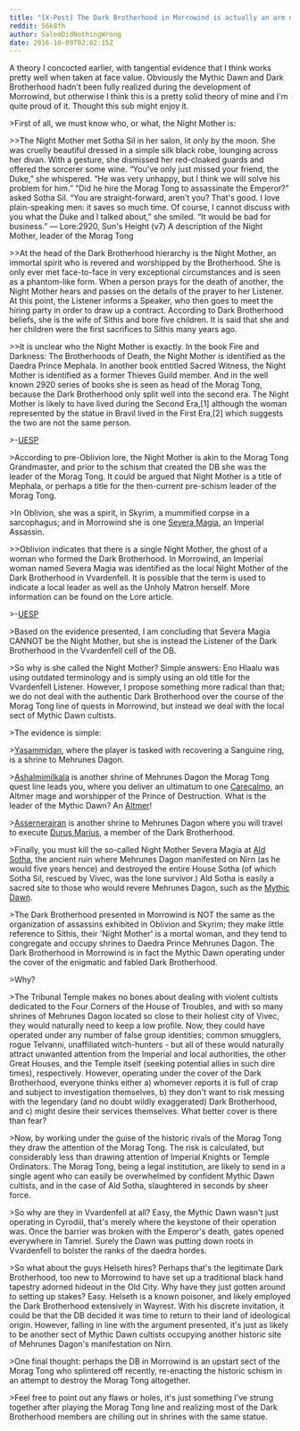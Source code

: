 ```yaml
---
title: "[X-Post] The Dark Brotherhood in Morrowind is actually an arm of the Mythic Dawn"
reddit: 56k8fh
author: SalemDidNothingWrong
date: 2016-10-09T02:02:15Z
---
```


A theory I concocted earlier, with tangential evidence that I think works pretty well when taken at face value. Obviously the Mythic Dawn and Dark Brotherhood hadn't been fully realized during the development of Morrowind, but otherwise I think this is a pretty solid theory of mine and I'm quite proud of it. Thought this sub might enjoy it.

&gt;First of all, we must know who, or what, the Night Mother is:

&gt;&gt;The Night Mother met Sotha Sil in her salon, lit only by the moon. She was cruelly beautiful dressed in a simple silk black robe, lounging across her divan. With a gesture, she dismissed her red-cloaked guards and offered the sorcerer some wine. “You've only just missed your friend, the Duke,” she whispered. “He was very unhappy, but I think we will solve his problem for him.” “Did he hire the Morag Tong to assassinate the Emperor?” asked Sotha Sil. “You are straight-forward, aren't you? That's good. I love plain-speaking men: it saves so much time. Of course, I cannot discuss with you what the Duke and I talked about,” she smiled. “It would be bad for business.” — Lore:2920, Sun's Height (v7) A description of the Night Mother, leader of the Morag Tong

&gt;&gt;At the head of the Dark Brotherhood hierarchy is the Night Mother, an immortal spirit who is revered and worshipped by the Brotherhood. She is only ever met face-to-face in very exceptional circumstances and is seen as a phantom-like form. When a person prays for the death of another, the Night Mother hears and passes on the details of the prayer to her Listener. At this point, the Listener informs a Speaker, who then goes to meet the hiring party in order to draw up a contract. According to Dark Brotherhood beliefs, she is the wife of Sithis and bore five children. It is said that she and her children were the first sacrifices to Sithis many years ago.

&gt;&gt;It is unclear who the Night Mother is exactly. In the book Fire and Darkness: The Brotherhoods of Death, the Night Mother is identified as the Daedra Prince Mephala. In another book entitled Sacred Witness, the Night Mother is identified as a former Thieves Guild member. And in the well known 2920 series of books she is seen as head of the Morag Tong, because the Dark Brotherhood only split well into the second era. The Night Mother is likely to have lived during the Second Era,[1] although the woman represented by the statue in Bravil lived in the First Era,[2] which suggests the two are not the same person.

&gt;-[UESP](http://www.uesp.net/wiki/Lore:Night_Mother)

&gt;According to pre-Oblivion lore, the Night Mother is akin to the Morag Tong Grandmaster, and prior to the schism that created the DB she was the leader of the Morag Tong. It could be argued that Night Mother is a title of Mephala, or perhaps a title for the then-current pre-schism leader of the Morag Tong. 

&gt;In Oblivion, she was a spirit, in Skyrim, a mummified corpse in a sarcophagus; and in Morrowind she is one [Severa Magia](http://www.uesp.net/wiki/Morrowind:Severa_Magia), an Imperial Assassin. 

&gt;&gt;Oblivion indicates that there is a single Night Mother, the ghost of a woman who formed the Dark Brotherhood. In Morrowind, an Imperial woman named Severa Magia was identified as the local Night Mother of the Dark Brotherhood in Vvardenfell. It is possible that the term is used to indicate a local leader as well as the Unholy Matron herself. More information can be found on the Lore article.

&gt;-[UESP](http://en.uesp.net/wiki/Oblivion:The_Night_Mother)

&gt;Based on the evidence presented, I am concluding that Severa Magia CANNOT be the Night Mother, but she is instead the Listener of the Dark Brotherhood in the Vvardenfell cell of the DB. 

&gt;So why is she called the Night Mother? Simple answers: Eno Hlaalu was using outdated terminology and is simply using an old title for the Vvardenfell Listener. However, I propose something more radical than that; we do not deal with the authentic Dark Brotherhood over the course of the Morag Tong line of quests in Morrowind, but instead we deal with the local sect of Mythic Dawn cultists. 

&gt;The evidence is simple: 

&gt;[Yasammidan](http://www.uesp.net/wiki/Morrowind:Yasammidan), where the player is tasked with recovering a Sanguine ring, is a shrine to Mehrunes Dagon. 

&gt;[Ashalmimilkala](http://www.uesp.net/wiki/Morrowind:Ashalmimilkala) is another shrine of Mehrunes Dagon the Morag Tong quest line leads you, where you deliver an ultimatum to one [Carecalmo](http://www.uesp.net/wiki/Morrowind:Carecalmo), an Altmer mage and worshipper of the Prince of Destruction. What is the leader of the Mythic Dawn? An [Altmer](http://www.uesp.net/wiki/Lore:Mankar_Camoran)!

&gt;[Assernerairan](http://www.uesp.net/wiki/Morrowind:Assernerairan) is another shrine to Mehrunes Dagon where you will travel to execute [Durus Marius](http://www.uesp.net/wiki/Morrowind:Durus_Marius), a member of the Dark Brotherhood.

&gt;Finally, you must kill the so-called Night Mother Severa Magia at [Ald Sotha](http://en.uesp.net/wiki/Lore:Ald_Sotha), the ancient ruin where Mehrunes Dagon manifested on Nirn (as he would five years hence) and destroyed the entire House Sotha (of which Sotha Sil, rescued by Vivec, was the lone survivor.) Ald Sotha is easily a sacred site to those who would revere Mehrunes Dagon, such as the [Mythic Dawn](http://www.uesp.net/wiki/Lore:Mythic_Dawn). 

&gt;The Dark Brotherhood presented in Morrowind is NOT the same as the organization of assassins exhibited in Oblivion and Skyrim; they make little reference to Sithis, their 'Night Mother' is a mortal woman, and they tend to congregate and occupy shrines to Daedra Prince Mehrunes Dagon. The Dark Brotherhood in Morrowind is in fact the Mythic Dawn operating under the cover of the enigmatic and fabled Dark Brotherhood. 

&gt;Why?

&gt;The Tribunal Temple makes no bones about dealing with violent cultists dedicated to the Four Corners of the House of Troubles, and with so many shrines of Mehrunes Dagon located so close to their holiest city of Vivec, they would naturally need to keep a low profile. Now, they could have operated under any number of false group identities; common smugglers, rogue Telvanni, unaffiliated witch-hunters - but all of these would naturally attract unwanted attention from the Imperial and local authorities, the other Great Houses, and the Temple itself (seeking potential allies in such dire times), respectively. However, operating under the cover of the Dark Brotherhood, everyone thinks either a) whomever reports it is full of crap and subject to investigation themselves, b) they don't want to risk messing with the legendary (and no doubt wildly exaggerated) Dark Brotherhood, and c) might desire their services themselves. What better cover is there than fear?

&gt;Now, by working under the guise of the historic rivals of the Morag Tong they draw the attention of the Morag Tong. The risk is calculated, but considerably less than drawing attention of Imperial Knights or Temple Ordinators. The Morag Tong, being a legal institution, are likely to send in a single agent who can easily be overwhelmed by confident Mythic Dawn cultists, and in the case of Ald Sotha, slaughtered in seconds by sheer force. 

&gt;So why are they in Vvardenfell at all? Easy, the Mythic Dawn wasn't just operating in Cyrodiil, that's merely where the keystone of their operation was. Once the barrier was broken with the Emperor's death, gates opened everywhere in Tamriel. Surely the Dawn was putting down roots in Vvardenfell to bolster the ranks of the daedra hordes. 

&gt;So what about the guys Helseth hires? Perhaps that's the legitimate Dark Brotherhood, too new to Morrowind to have set up a traditional black hand tapestry adorned hideout in the Old City. Why have they just gotten around to setting up stakes? Easy. Helseth is a known poisoner, and likely employed the Dark Brotherhood extensively in Wayrest. With his discrete invitation, it could be that the DB decided it was time to return to their land of ideological origin. However, falling in line with the argument presented, it's just as likely to be another sect of Mythic Dawn cultists occupying another historic site of Mehrunes Dagon's manifestation on Nirn.

&gt;One final thought: perhaps the DB in Morrowind is an upstart sect of the Morag Tong who splintered off recently, re-enacting the historic schism in an attempt to destroy the Morag Tong altogether. 

&gt;Feel free to point out any flaws or holes, it's just something I've strung together after playing the Morag Tong line and realizing most of the Dark Brotherhood members are chilling out in shrines with the same statue. 
